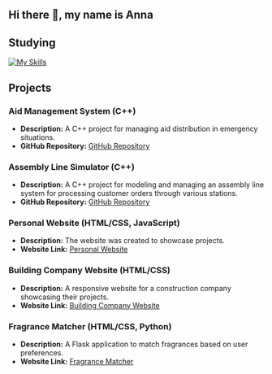 ## Hi there 👋, my name is Anna

<!--
**asychikova/asychikova** is a ✨ _special_ ✨ repository because its `README.md` (this file) appears on your GitHub profile.

Here are some ideas to get you started:

- 🔭 I’m currently working on ...
- 🌱 I’m currently learning ...
- 👯 I’m looking to collaborate on ...
- 🤔 I’m looking for help with ...
- 💬 Ask me about ...
- 📫 How to reach me: ...
- 😄 Pronouns: ...
- ⚡ Fun fact: ...
-->

## Studying

[![My Skills](https://skillicons.dev/icons?i=cpp,java,py,js,html,css&theme=light)](https://skillicons.dev)

## Projects

### Aid Management System (C++)
- **Description:** A C++ project for managing aid distribution in emergency situations.
- **GitHub Repository:** [GitHub Repository](https://github.com/asychikova/OOP_part1/tree/main/AidManagementSystem)
  
### Assembly Line Simulator (C++)
- **Description:** A C++ project for modeling and managing an assembly line system for processing customer orders through various stations.
- **GitHub Repository:** [GitHub Repository](https://github.com/asychikova/OOP_part2/tree/main/PROJECT)

### Personal Website (HTML/CSS, JavaScript)
- **Description:** The website was created to showcase projects.
- **Website Link:** [Personal Website](https://sychikova1.netlify.app/)

### Building Company Website (HTML/CSS)
- **Description:** A responsive website for a construction company showcasing their projects.
- **Website Link:** [Building Company Website](https://walser.netlify.app/)

### Fragrance Matcher (HTML/CSS, Python)
- **Description:** A Flask application to match fragrances based on user preferences.
- **Website Link:** [Fragrance Matcher](https://fragmatcher.vercel.app/)




